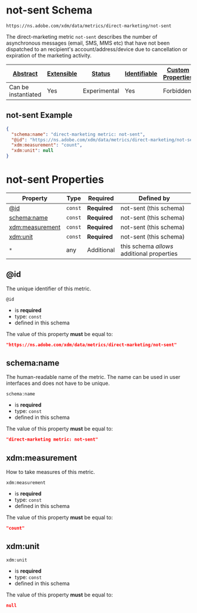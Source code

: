 
# not-sent Schema

```
https://ns.adobe.com/xdm/data/metrics/direct-marketing/not-sent
```

The direct-marketing metric `not-sent` describes the number of asynchronous messages (email, SMS, MMS etc) that have not been dispatched to an recipient's account/address/device due to cancellation or expiration of the marketing activity.

| [Abstract](../../abstract.md) | [Extensible](../../extensions.md) | [Status](../../status.md) | [Identifiable](../../id.md) | [Custom Properties](../../extensions.md) | [Additional Properties](../../extensions.md) | Defined In |
|-------------------------------|-----------------------------------|---------------------------|-----------------------------|------------------------------------------|----------------------------------------------|------------|
| Can be instantiated | Yes | Experimental | Yes | Forbidden | Permitted | [data/not-sent.schema.json](data/not-sent.schema.json) |

## not-sent Example
```json
{
  "schema:name": "direct-marketing metric: not-sent",
  "@id": "https://ns.adobe.com/xdm/data/metrics/direct-marketing/not-sent",
  "xdm:measurement": "count",
  "xdm:unit": null
}
```

# not-sent Properties

| Property | Type | Required | Defined by |
|----------|------|----------|------------|
| [@id](#@id) | `const` | **Required** | not-sent (this schema) |
| [schema:name](#schemaname) | `const` | **Required** | not-sent (this schema) |
| [xdm:measurement](#xdmmeasurement) | `const` | **Required** | not-sent (this schema) |
| [xdm:unit](#xdmunit) | `const` | **Required** | not-sent (this schema) |
| `*` | any | Additional | this schema *allows* additional properties |

## @id

The unique identifier of this metric.

`@id`
* is **required**
* type: `const`
* defined in this schema

The value of this property **must** be equal to:

```json
"https://ns.adobe.com/xdm/data/metrics/direct-marketing/not-sent"
```





## schema:name

The human-readable name of the metric. The name can be used in user interfaces and does not have to be unique.

`schema:name`
* is **required**
* type: `const`
* defined in this schema

The value of this property **must** be equal to:

```json
"direct-marketing metric: not-sent"
```





## xdm:measurement

How to take measures of this metric.

`xdm:measurement`
* is **required**
* type: `const`
* defined in this schema

The value of this property **must** be equal to:

```json
"count"
```





## xdm:unit


`xdm:unit`
* is **required**
* type: `const`
* defined in this schema

The value of this property **must** be equal to:

```json
null
```




